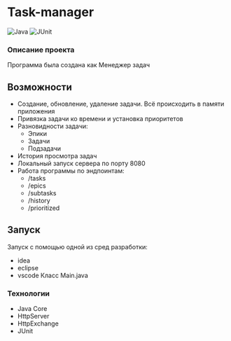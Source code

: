 # Task-manager
![Java](https://img.shields.io/badge/Java-21-orange)
![JUnit](https://img.shields.io/badge/JUnit-5-orange)

### Описание проекта 

Программа была создана как Менеджер задач

## Возможности
  
- Создание, обновление, удаление задачи. Всё происходить в памяти приложения
- Привязка задачи ко времени и установка приоритетов
- Разновидности задачи:
    - Эпики
    - Задачи
    - Подзадачи
- История просмотра задач
- Локальный запуск сервера по порту 8080
- Работа программы по эндпоинтам:
    - /tasks
    - /epics
    - /subtasks
    - /history
    - /prioritized

## Запуск

  Запуск с помощью одной из сред разработки:
  - idea
  - eclipse
  - vscode
  Класс Main.java

### Технологии 

- Java Core
- HttpServer
- HttpExchange
- JUnit
